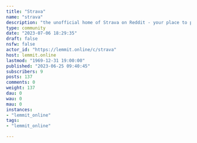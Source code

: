 ```yaml
---
title: "Strava" 
name: "strava"
description: "the unofficial home of Strava on Reddit - your place to post about, chat about and discuss all things Strava!."
type: community
date: "2023-07-06 18:29:35"
draft: false
nsfw: false
actor_id: "https://lemmit.online/c/strava"
host: lemmit.online
lastmod: "1969-12-31 19:00:00"
published: "2023-06-25 09:40:45"
subscribers: 9
posts: 137
comments: 0
weight: 137
dau: 0
wau: 0
mau: 0
instances:
- "lemmit_online"
tags: 
- "lemmit_online"

---
```

